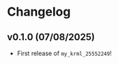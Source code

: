 # Changelog

<!--next-version-placeholder-->

## v0.1.0 (07/08/2025)

- First release of `my_krml_25552249`!